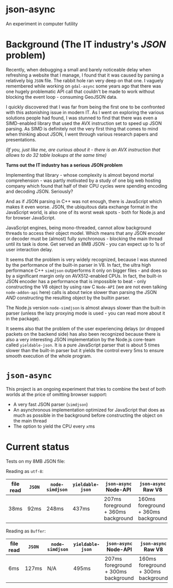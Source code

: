 # json-async

An experiment in computer futility

# Background (The IT industry's *JSON* problem)

Recently, when debugging a small and barely noticeable delay when refreshing a website that I manage, I found that it was caused by parsing a relatively big `JSON` file. The rabbit hole ran very deep on that one. I vaguely remembered while working on `gdal-async` some years ago that there was one hugely problematic API call that couldn't be made to work without blocking the event loop - consuming GeoJSON data.

I quickly discovered that I was far from being the first one to be confronted with this astonishing issue in modern IT. As I went on exploring the various solutions people had found, I was stunned to find that there was even a SIMD-enabled library that used the AVX instruction set to speed up JSON parsing. As SIMD is definitely not the very first thing that comes to mind when thinking about JSON, I went through various research papers and presentations.

*(If you, just like me, are curious about it - there is an AVX instruction that allows to do 32 table lookups at the same time)*

**Turns out the IT industry has a serious JSON problem**

Implementing that library - whose complexity is almost beyond mortal comprehension - was partly motivated by a study of one big web hosting company which found that half of their CPU cycles were spending encoding and decoding JSON. Seriously?

And as if JSON parsing in C++ was not enough, there is JavaScript which makes it even worse. JSON, the ubiquitous data exchange format in the JavaScript world, is also one of its worst weak spots - both for Node.js and for browser JavaScript.

JavaScript engines, being mono-threaded, cannot allow background threads to access their object model. Which means that any JSON encoder or decoder must be (almost) fully synchronous - blocking the main thread until its task is done. Get served an 8MB JSON - you can expect up to 1s of user interaction delay.

It seems that the problem is very widely recognized, because I was stunned by the performance of the built-in parser in V8. In fact, the ultra high performance C++ `simdjson` outperforms it only on bigger files - and does so by a significant margin only on AVX512-enabled CPUs. In fact, the built-in JSON encoder has a performance that is impossible to beat - only constructing the V8 object by using raw C `Node-API` (we are not even talking `node-addon-api` here) calls is about twice slower than parsing the JSON *AND* constructing the resulting object by the builtin parser.

The Node.js version `node-simdjson` is almost always slower than the built-in parser (unless the lazy proxying mode is used - you can read more about it in the package).

It seems also that the problem of the user experiencing delays (or dropped packets on the backend side) has also been recognized because there is also a very interesting JSON implementation by the Node.js core-team called `yieldable-json`. It is a pure JavaScript parser that is about 5 times slower than the built-in parser but it yields the control every 5ms to ensure smooth execution of the whole program.

# `json-async`

This project is an ongoing experiment that tries to combine the best of both worlds at the price of omitting browser support:

* A very fast JSON parser (`simdjson`)
* An asynchronous implementation optimized for JavaScript that does as much as possible in the background before constructing the object on the main thread
* The option to yield the CPU every `x`ms

# Current status

Tests on my 8MB JSON file:

Reading as `utf-8`:

| file read | `JSON` | `node-simdjson` | `yieldable-json` | `json-async` Node-API | `json-async` Raw V8 |
| --- | --- | --- | --- | --- | --- |
| 38ms | 92ms | 248ms | 437ms | 207ms foreground + 360ms background | 160ms foreground + 360ms background |

Reading as `Buffer`:

| file read | `JSON` | `node-simdjson` | `yieldable-json` | `json-async` Node-API | `json-async` Raw V8 |
| --- | --- | --- | --- | --- | --- |
| 6ms | 127ms | N/A | 495ms | 207ms foreground + 300ms background | 160ms foreground + 300ms background |

